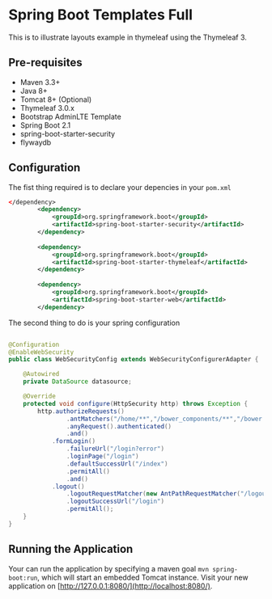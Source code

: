 # Spring Boot Templates Full


This is to illustrate layouts example in thymeleaf using the Thymeleaf 3. 


## Pre-requisites
- Maven 3.3+
- Java 8+
- Tomcat 8+ (Optional)
- Thymeleaf 3.0.x
- Bootstrap  AdminLTE Template
- Spring Boot 2.1
- spring-boot-starter-security
- flywaydb

## Configuration
The fist thing required is to declare your depencies in your `pom.xml`

```xml
</dependency>
		<dependency>
			<groupId>org.springframework.boot</groupId>
			<artifactId>spring-boot-starter-security</artifactId>
		</dependency>
	
		<dependency>
			<groupId>org.springframework.boot</groupId>
			<artifactId>spring-boot-starter-thymeleaf</artifactId>
		</dependency>
		
		<dependency>
			<groupId>org.springframework.boot</groupId>
			<artifactId>spring-boot-starter-web</artifactId>
		</dependency>

```

The second thing to do is your spring configuration

```java

@Configuration
@EnableWebSecurity
public class WebSecurityConfig extends WebSecurityConfigurerAdapter {

    @Autowired
    private DataSource datasource;

    @Override
    protected void configure(HttpSecurity http) throws Exception {
        http.authorizeRequests()
                .antMatchers("/home/**","/bower_components/**","/bower.json","/js/**","/less/**", "/dist/**", "/plugins/**").permitAll()
                .anyRequest().authenticated()
                .and()
            .formLogin()
                .failureUrl("/login?error")
                .loginPage("/login")
                .defaultSuccessUrl("/index")
                .permitAll()
                .and()
            .logout()
                .logoutRequestMatcher(new AntPathRequestMatcher("/logout"))
                .logoutSuccessUrl("/login")
                .permitAll();
    }
}

```



## Running the Application
Your can run the application by specifying a maven goal `mvn spring-boot:run`, which will start an embedded Tomcat instance.
Visit your new application on [http://127.0.0.1:8080/](http://localhost:8080/).



